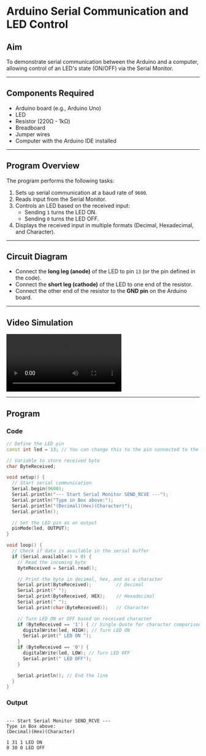 # Arduino Serial Communication and LED Control

## Aim

To demonstrate serial communication between the Arduino and a computer, allowing control of an LED's state (ON/OFF) via the Serial Monitor.

---

## Components Required

- Arduino board (e.g., Arduino Uno)
- LED
- Resistor (220Ω - 1kΩ)
- Breadboard
- Jumper wires
- Computer with the Arduino IDE installed

---

## Program Overview

The program performs the following tasks:

1. Sets up serial communication at a baud rate of `9600`.
2. Reads input from the Serial Monitor.
3. Controls an LED based on the received input:
   - Sending `1` turns the LED ON.
   - Sending `0` turns the LED OFF.
4. Displays the received input in multiple formats (Decimal, Hexadecimal, and Character).

---

## Circuit Diagram

- Connect the **long leg (anode)** of the LED to pin `13` (or the pin defined in the code).
- Connect the **short leg (cathode)** of the LED to one end of the resistor.
- Connect the other end of the resistor to the **GND pin** on the Arduino board.

---
## Video Simulation

![](./serialmonitor.mp4)

---


## Program

### Code

```cpp
// Define the LED pin
const int led = 13; // You can change this to the pin connected to the LED

// Variable to store received byte
char ByteReceived;

void setup() {
  // Start serial communication
  Serial.begin(9600);
  Serial.println("--- Start Serial Monitor SEND_RCVE ---");
  Serial.println("Type in Box above:");
  Serial.println("(Decimal)(Hex)(Character)");
  Serial.println();

  // Set the LED pin as an output
  pinMode(led, OUTPUT);
}

void loop() {
  // Check if data is available in the serial buffer
  if (Serial.available() > 0) {
    // Read the incoming byte
    ByteReceived = Serial.read();

    // Print the byte in decimal, hex, and as a character
    Serial.print(ByteReceived);         // Decimal
    Serial.print(" ");
    Serial.print(ByteReceived, HEX);    // Hexadecimal
    Serial.print(" ");
    Serial.print(char(ByteReceived));   // Character

    // Turn LED ON or OFF based on received character
    if (ByteReceived == '1') { // Single Quote for character comparison
      digitalWrite(led, HIGH); // Turn LED ON
      Serial.print(" LED ON ");
    }
    if (ByteReceived == '0') {
      digitalWrite(led, LOW); // Turn LED OFF
      Serial.print(" LED OFF");
    }

    Serial.println(); // End the line
  }
}
```

### Output

```text

--- Start Serial Monitor SEND_RCVE ---
Type in Box above:
(Decimal)(Hex)(Character)

1 31 1 LED ON 
0 30 0 LED OFF

```